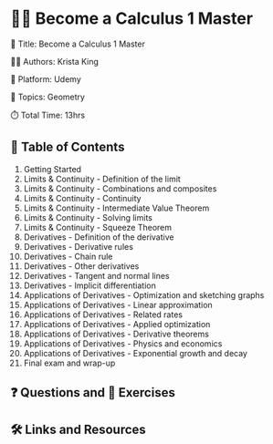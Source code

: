 # 🍎📏 Become a Calculus 1 Master

📕 Title: Become a Calculus 1 Master

👨‍💻 Authors: Krista King

🎥 Platform: Udemy

💾 Topics: Geometry

⏱️ Total Time: 13hrs

## 📄 Table of Contents

1. Getting Started
2. Limits & Continuity - Definition of the limit
3. Limits & Continuity - Combinations and composites
4. Limits & Continuity - Continuity
5. Limits & Continuity - Intermediate Value Theorem
6. Limits & Continuity - Solving limits
7. Limits & Continuity - Squeeze Theorem
8. Derivatives - Definition of the derivative
9. Derivatives - Derivative rules
10. Derivatives - Chain rule
11. Derivatives - Other derivatives
12. Derivatives - Tangent and normal lines
13. Derivatives - Implicit differentiation
14. Applications of Derivatives - Optimization and sketching graphs
15. Applications of Derivatives - Linear approximation
16. Applications of Derivatives - Related rates
17. Applications of Derivatives - Applied optimization
18. Applications of Derivatives - Derivative theorems
19. Applications of Derivatives - Physics and economics
20. Applications of Derivatives - Exponential growth and decay
21. Final exam and wrap-up

## ❓ Questions and 💪 Exercises

## 🛠️ Links and Resources
